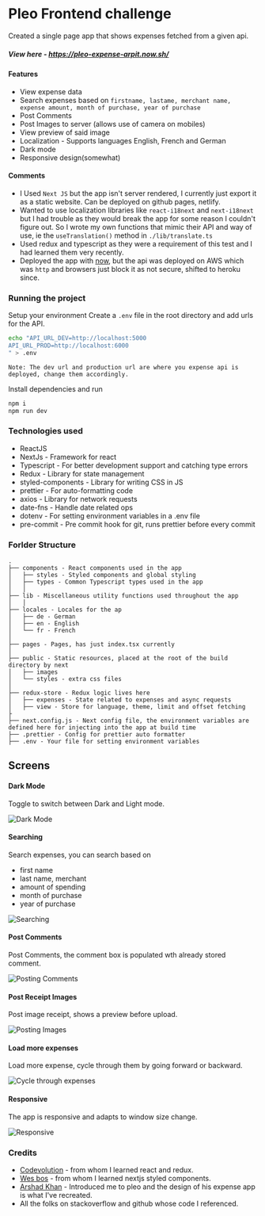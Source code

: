 # Pleo Frontend challenge

Created a single page app that shows expenses fetched from a given api.
##### View here - https://pleo-expense-arpit.now.sh/

#### Features

- View expense data
- Search expenses based on `firstname, lastame, merchant name, expense amount, month of purchase, year of purchase`
- Post Comments
- Post Images to server (allows use of camera on mobiles)
- View preview of said image
- Localization - Supports languages English, French and German
- Dark mode
- Responsive design(somewhat)

#### Comments


- I Used `Next JS` but the app isn't server rendered, I currently just export it as a static website. Can be deployed on github pages, netlify.
- Wanted to use localization libraries like `react-i18next` and `next-i18next` but I had trouble as they would break the app for some reason I couldn't figure out. So I wrote my own functions that mimic their API and way of use, ie the `useTranslation()` method in `./lib/translate.ts`
- Used redux and typescript as they were a requirement of this test and I had learned them very recently.
- Deployed the app with [now](https://zeit.co), but the api was deployed on AWS which was `http` and browsers just block it as not secure, shifted to heroku since.



### Running the project

Setup your environment
Create a `.env` file in the root directory and add urls for the API.

```sh
echo "API_URL_DEV=http://localhost:5000
API_URL_PROD=http://localhost:6000
" > .env
```

```note
Note: The dev url and production url are where you expense api is deployed, change them accordingly.
```

Install dependencies and run

```sh
npm i
npm run dev
```

### Technologies used

- ReactJS
- NextJs - Framework for react
- Typescript - For better development support and catching type errors
- Redux - Library for state management
- styled-components - Library for writing CSS in JS
- prettier - For auto-formatting code
- axios - Library for network requests
- date-fns - Handle date related ops
- dotenv - For setting environment variables in a .env file
- pre-commit - Pre commit hook for git, runs prettier before every commit

### Forlder Structure

```
.
├── components - React components used in the app
│   ├── styles - Styled components and global styling
│   ├── types - Common Typescript types used in the app
│   │
├── lib - Miscellaneous utility functions used throughout the app
│   │
├── locales - Locales for the ap
│   ├── de - German
│   ├── en - English
│   └── fr - French
│
├── pages - Pages, has just index.tsx currently
│
├── public - Static resources, placed at the root of the build directory by next
│   ├── images
│   └── styles - extra css files
│
├── redux-store - Redux logic lives here
│   ├── expenses - State related to expenses and async requests
│   ├── view - Store for language, theme, limit and offset fetching
├
├── next.config.js - Next config file, the environment variables are defined here for injecting into the app at build time
├── .prettier - Config for prettier auto formatter
├── .env - Your file for setting environment variables

```

## Screens

#### Dark Mode

Toggle to switch between Dark and Light mode.

![Dark Mode](https://media.giphy.com/media/JomAMKN2X1PCWsfLDM/giphy.gif)

#### Searching

Search expenses, you can search based on

- first name
- last name, merchant
- amount of spending
- month of purchase
- year of purchase

![Searching](https://media.giphy.com/media/UrnJLJxpa5ud8z7dti/giphy.gif)

#### Post Comments

Post Comments, the comment box is populated wth already stored comment.

![Posting Comments](https://media.giphy.com/media/SVNTHYk1z6ejoGIfsv/giphy.gif)

#### Post Receipt Images

Post image receipt, shows a preview before upload.

![Posting Images](https://media.giphy.com/media/W1lAN3itGcHGs0JnS5/giphy.gif)

#### Load more expenses

Load more expense, cycle through them by going forward or backward.

![Cycle through expenses](https://media.giphy.com/media/UrhBgUjgwGIjx8r09K/giphy.gif)

#### Responsive

The app is responsive and adapts to window size change.

![Responsive](https://media.giphy.com/media/KFnrNUhgLa86X1Jt9h/giphy.gif)

### Credits

- [Codevolution](https://www.youtube.com/channel/UC80PWRj_ZU8Zu0HSMNVwKWw) - from whom I learned react and redux.
- [Wes bos](https://wesbos.com/) - from whom I learned nextjs styled components.
- [Arshad Khan](https://github.com/ar5had) - Introduced me to pleo and the design of his expense app is what I've recreated.
- All the folks on stackoverflow and github whose code I referenced.
